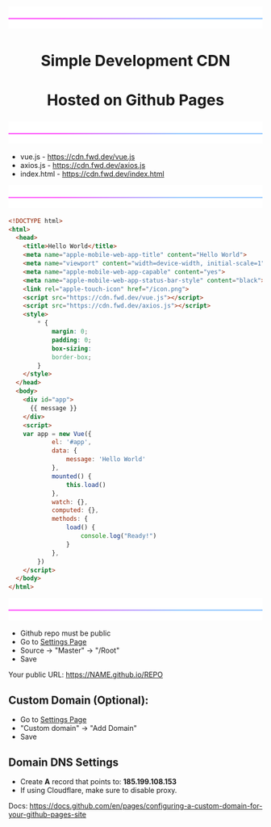 ![line](https://github.com/fwd/n2/raw/master/.github/line.png)

<h1 align="center" style="font-size: 30px">Simple Development CDN</h1>
<h2 align="center" style="font-size: 30px">Hosted on Github Pages</h2>

![line](https://github.com/fwd/n2/raw/master/.github/line.png)

- vue.js - https://cdn.fwd.dev/vue.js
- axios.js - https://cdn.fwd.dev/axios.js
- index.html - https://cdn.fwd.dev/index.html

![line](https://github.com/fwd/n2/raw/master/.github/line.png)

```html
<!DOCTYPE html>
<html>
  <head>
	<title>Hello World</title>
	<meta name="apple-mobile-web-app-title" content="Hello World">
	<meta name="viewport" content="width=device-width, initial-scale=1">
	<meta name="apple-mobile-web-app-capable" content="yes">
	<meta name="apple-mobile-web-app-status-bar-style" content="black">
	<link rel="apple-touch-icon" href="/icon.png">
    <script src="https://cdn.fwd.dev/vue.js"></script>
    <script src="https://cdn.fwd.dev/axios.js"></script>
    <style>
        * { 
        	margin: 0; 
        	padding: 0; 
        	box-sizing: 
        	border-box; 
        }
    </style>
  </head>
  <body>
    <div id="app">
      {{ message }}
    </div>
    <script>
    var app = new Vue({
			el: '#app',
			data: { 
				message: 'Hello World' 
			},
			mounted() {
				this.load()
			},
			watch: {},
			computed: {},
			methods: {
				load() {
					console.log("Ready!")
				}
			},
		})
    </script>
  </body>
</html>
```

![line](https://github.com/fwd/n2/raw/master/.github/line.png)

- Github repo must be public
- Go to [Settings Page](/../../settings/pages)
- Source → "Master" → "/Root"
- Save

Your public URL: https://NAME.github.io/REPO

## Custom Domain (Optional):

- Go to [Settings Page](/../../settings/pages)
- "Custom domain" → "Add Domain"
- Save

## Domain DNS Settings

- Create **A** record that points to: **185.199.108.153**
- If using Cloudflare, make sure to disable proxy.

Docs: https://docs.github.com/en/pages/configuring-a-custom-domain-for-your-github-pages-site
